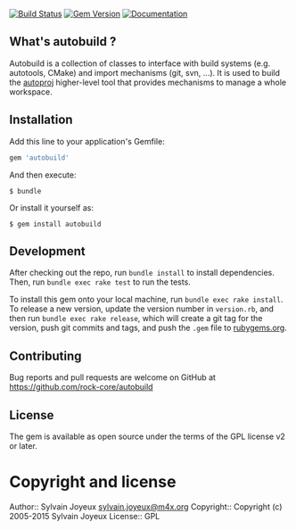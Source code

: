 [![Build Status](https://travis-ci.org/rock-core/autobuild.svg?branch=autoproj-2.0)](https://travis-ci.org/rock-core/autobuild)
[![Gem Version](https://badge.fury.io/rb/autobuild.svg)](http://badge.fury.io/rb/autobuild)
[![Documentation](http://b.repl.ca/v1/yard-docs-blue.png)](http://rubydoc.info/gems/autobuild/frames)

## What's autobuild ?

Autobuild is a collection of classes to interface with build systems (e.g.
autotools, CMake) and import mechanisms (git, svn, ...). It is used to build the
[autoproj](http://rock-robotics.org/documentation/autoproj) higher-level tool
that provides mechanisms to manage a whole workspace.

## Installation

Add this line to your application's Gemfile:

```ruby
gem 'autobuild'
```

And then execute:

    $ bundle

Or install it yourself as:

    $ gem install autobuild

## Development

After checking out the repo, run `bundle install` to install dependencies. Then,
run `bundle exec rake test` to run the tests.

To install this gem onto your local machine, run `bundle exec rake install`. To
release a new version, update the version number in `version.rb`, and then run
`bundle exec rake release`, which will create a git tag for the version, push
git commits and tags, and push the `.gem` file to
[rubygems.org](https://rubygems.org).

## Contributing

Bug reports and pull requests are welcome on GitHub at
https://github.com/rock-core/autobuild

## License

The gem is available as open source under the terms of the GPL license v2 or
later.

Copyright and license
=====================
Author::    Sylvain Joyeux <sylvain.joyeux@m4x.org>
Copyright:: Copyright (c) 2005-2015 Sylvain Joyeux
License::   GPL


